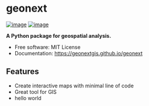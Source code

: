 # geonext


[![image](https://img.shields.io/pypi/v/geonext.svg)](https://pypi.python.org/pypi/geonext)
[![image](https://img.shields.io/conda/vn/conda-forge/geonext.svg)](https://anaconda.org/conda-forge/geonext)


**A Python package for geospatial analysis.**


-   Free software: MIT License
-   Documentation: https://geonextgis.github.io/geonext


## Features

-   Create interactive maps with minimal line of code
-   Great tool for GIS
-   hello world
